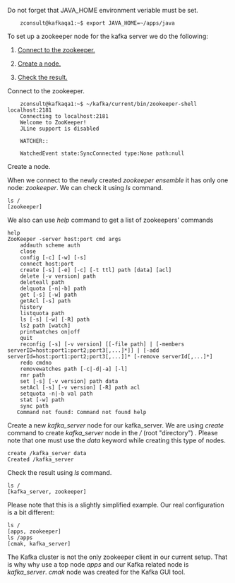 Do not forget that JAVA_HOME environment veriable must be set.

        zconsult@kafkaqa1:~$ export JAVA_HOME=~/apps/java

To set up a zookeeper node for the kafka server we do the following:

1.  [Connect to the zookeeper.](#zs_flink_one)
2.  [Create a node.](#zs_flink_two)
     
3.  [Check the result.](#zs_flink_fore)

Connect to the zookeeper. <a name="zs_flink_one"/>

        zconsult@kafkaqa1:~$ ~/kafka/current/bin/zookeeper-shell localhost:2181
        Connecting to localhost:2181
        Welcome to ZooKeeper!
        JLine support is disabled

        WATCHER::

        WatchedEvent state:SyncConnected type:None path:null

Create a node.  <a name="zs_flink_two"/>

When we connect to the newly created _zookeeper ensemble_ it has only one node: _zookeeper_. We can check it using _ls_ command.

    ls /
    [zookeeper]

We also can use _help_ command to get a list of zookeepers' commands

    help
    ZooKeeper -server host:port cmd args
        addauth scheme auth
        close
        config [-c] [-w] [-s]
        connect host:port
        create [-s] [-e] [-c] [-t ttl] path [data] [acl]
        delete [-v version] path
        deleteall path
        delquota [-n|-b] path
        get [-s] [-w] path
        getAcl [-s] path
        history
        listquota path
        ls [-s] [-w] [-R] path
        ls2 path [watch]
        printwatches on|off
        quit
        reconfig [-s] [-v version] [[-file path] | [-members serverID=host:port1:port2;port3[,...]*]] | [-add serverId=host:port1:port2;port3[,...]]* [-remove serverId[,...]*]
        redo cmdno
        removewatches path [-c|-d|-a] [-l]
        rmr path
        set [-s] [-v version] path data
        setAcl [-s] [-v version] [-R] path acl
        setquota -n|-b val path
        stat [-w] path
        sync path
       Command not found: Command not found help

Create a new _kafka_server_ node for our kafka_server.  <a name="zs_flink_three"/>
We are using _create_ command to create _kafka_server_ node in the _/_ (root "directory") . Please note that one must use the _data_ keyword while creating this type of nodes.

    create /kafka_server data
    Created /kafka_server

Check the result using _ls_ command. <a name="zs_flink_fore"/>
   
    ls /
    [kafka_server, zookeeper]

Please note that this is a slightly simplified example. Our real configuration is a bit different:
   
    ls /
    [apps, zookeeper]
    ls /apps
    [cmak, kafka_server]

The Kafka cluster is not the only zookeeper client in our current setup. That is why why use a top node _apps_ and
our Kafka related node is _kafka_server_. _cmak_ node was created for the Kafka GUI tool.
